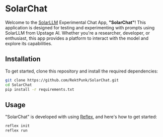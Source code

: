 # SolarChat

Welcome to the [SolarLLM](https://www.upstage.ai/solar-llm) Experimental Chat App, **"SolarChat"**! This application is designed for testing and experimenting with prompts using SolarLLM from Upstage AI. Whether you're a researcher, developer, or enthusiast, this app provides a platform to interact with the model and explore its capabilities.

## Installation
To get started, clone this repository and install the required dependencies:

```bash
git clone https://github.com/RektPunk/SolarChat.git
cd SolarChat
pip install -r requirements.txt
```

## Usage
"SolarChat" is developed with using [Reflex](https://reflex.dev/), and here's how to get started:
```bash
reflex init
reflex run
```
